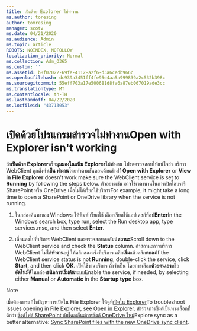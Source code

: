 ```yaml
---
title: เปิดด้วย Explorer ไม่ทํางาน
ms.author: toresing
author: tomresing
manager: scotv
ms.date: 04/21/2020
ms.audience: Admin
ms.topic: article
ROBOTS: NOINDEX, NOFOLLOW
localization_priority: Normal
ms.collection: Adm_O365
ms.custom: ''
ms.assetid: b8f07022-69fe-4112-a2f6-d3a6cedb966c
ms.openlocfilehash: dc939a3451ff4fe95e4aa5a999839a2c532b398c
ms.sourcegitcommit: 55eff703a17e500681d8fa6a87eb067019ade3cc
ms.translationtype: MT
ms.contentlocale: th-TH
ms.lasthandoff: 04/22/2020
ms.locfileid: "43713053"
---
```

# <a name="open-with-explorer-isnt-working"></a><span data-ttu-id="771e1-102">เปิดด้วยโปรแกรมสํารวจไม่ทํางาน</span><span class="sxs-lookup"><span data-stu-id="771e1-102">Open with Explorer isn't working</span></span>

<span data-ttu-id="771e1-103">ถ้า**เปิดด้วย Explorer**หรือ**มุมมองในแฟ้ม Explorer**ไม่ทํางาน โปรดตรวจสอบให้แน่ใจว่า บริการ WebClient ถูกตั้งค่า**เป็น ทํางาน**โดยทําตามขั้นตอนด้านล่าง</span><span class="sxs-lookup"><span data-stu-id="771e1-103">If **Open with Explorer** or **View in File Explorer** doesn't work make sure the WebClient service is set to **Running** by following the steps below.</span></span> <span data-ttu-id="771e1-104">ตัวอย่างเช่น อาจใช้เวลานานในการเปิดไลบรารี SharePoint หรือ OneDrive เมื่อไม่ได้เรียกใช้บริการ</span><span class="sxs-lookup"><span data-stu-id="771e1-104">For example, it might take a long time to open a SharePoint or OneDrive library when the service is not running.</span></span> 
  
1. <span data-ttu-id="771e1-105">ในกล่องค้นหาของ Windows ให้พิมพ์ เรียกใช้ เลือกเรียกใช้แอปเดสก์ท็อป**Enter**</span><span class="sxs-lookup"><span data-stu-id="771e1-105">In the Windows search box, type run, select the Run desktop app, type services.msc, and then select **Enter**.</span></span>
    
2. <span data-ttu-id="771e1-106">เลื่อนลงไปที่บริการ WebClient และตรวจสอบคอลัมน์**สถานะ**</span><span class="sxs-lookup"><span data-stu-id="771e1-106">Scroll down to the WebClient service and check the **Status** column.</span></span> <span data-ttu-id="771e1-107">ถ้าสถานะการบริการ WebClient ไม่ได้**ทํางาน**อยู่ ให้คลิกสองครั้งที่บริการ คลิก**เริ่ม**แล้วคลิก**ตกลง**</span><span class="sxs-lookup"><span data-stu-id="771e1-107">If the WebClient service status is not **Running**, double-click the service, click **Start**, and then click **OK**.</span></span> <span data-ttu-id="771e1-108">เปิดใช้งานบริการ ถ้าจําเป็น โดยการเลือก**ด้วยตนเอง**หรือ**อัตโนมัติ**ในกล่อง**ชนิดการเริ่มต้น**ระบบ</span><span class="sxs-lookup"><span data-stu-id="771e1-108">Enable the service, if needed, by selecting either **Manual** or **Automatic** in the **Startup type** box.</span></span> 
    
> [!NOTE]
> <span data-ttu-id="771e1-109">เมื่อต้องการแก้ไขปัญหาการเปิดใน File Explorer ให้ดูที่[เปิดใน Explorer](https://go.microsoft.com/fwlink/?linkid=871665)</span><span class="sxs-lookup"><span data-stu-id="771e1-109">To troubleshoot issues opening in File Explorer, see [Open in Explorer](https://go.microsoft.com/fwlink/?linkid=871665).</span></span> <span data-ttu-id="771e1-110">สํารวจการซิงค์เป็นทางเลือกที่ดีกว่า:[ซิงค์ไฟล์ SharePoint กับไคลเอ็นต์การซิงค์ OneDrive ใหม่](https://go.microsoft.com/fwlink/?linkid=871666)</span><span class="sxs-lookup"><span data-stu-id="771e1-110">Explore sync as a better alternative: [Sync SharePoint files with the new OneDrive sync client](https://go.microsoft.com/fwlink/?linkid=871666).</span></span> 
  

